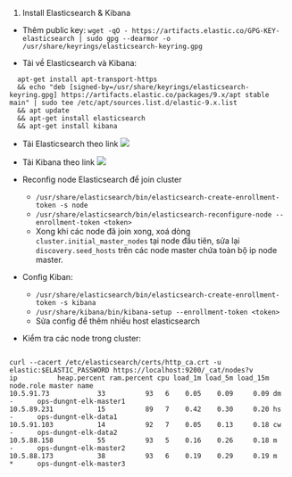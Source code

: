 1. Install Elasticsearch & Kibana

- Thêm public key: `wget -qO - https://artifacts.elastic.co/GPG-KEY-elasticsearch | sudo gpg --dearmor -o /usr/share/keyrings/elasticsearch-keyring.gpg`

- Tải về Elasticsearch và Kibana:

```
  apt-get install apt-transport-https
  && echo "deb [signed-by=/usr/share/keyrings/elasticsearch-keyring.gpg] https://artifacts.elastic.co/packages/9.x/apt stable main" | sudo tee /etc/apt/sources.list.d/elastic-9.x.list 
  && apt update
  && apt-get install elasticsearch
  && apt-get install kibana
```

- Tải Elasticsearch theo link ![](https://www.elastic.co/docs/deploy-manage/deploy/self-managed/install-elasticsearch-with-debian-package#first-node)

- Tải Kibana theo link ![](https://www.elastic.co/docs/deploy-manage/deploy/self-managed/install-kibana-with-debian-package)

- Reconfig node Elasticsearch để join cluster
  + `/usr/share/elasticsearch/bin/elasticsearch-create-enrollment-token -s node`
  + `/usr/share/elasticsearch/bin/elasticsearch-reconfigure-node --enrollment-token <token>`
  + Xong khi các node đã join xong, xoá dòng `cluster.initial_master_nodes` tại node đầu tiên, sửa lại `discovery.seed_hosts` trên các node master chứa toàn bộ ip node master.
 
- Config Kiban:
  + `/usr/share/elasticsearch/bin/elasticsearch-create-enrollment-token -s kibana`
  + `/usr/share/kibana/bin/kibana-setup --enrollment-token <token>`
  + Sửa config để thêm nhiều host elasticsearch

- Kiểm tra các node trong cluster:

```

curl --cacert /etc/elasticsearch/certs/http_ca.crt -u elastic:$ELASTIC_PASSWORD https://localhost:9200/_cat/nodes?v
ip          heap.percent ram.percent cpu load_1m load_5m load_15m node.role master name
10.5.91.73            33          93   6    0.05    0.09     0.09 dm        -      ops-dungnt-elk-master1
10.5.89.231           15          89   7    0.42    0.30     0.20 hs        -      ops-dungnt-elk-data1
10.5.91.103           14          92   7    0.05    0.13     0.18 cw        -      ops-dungnt-elk-data2
10.5.88.158           55          93   5    0.16    0.26     0.18 m         -      ops-dungnt-elk-master2
10.5.88.173           38          93   6    0.19    0.29     0.19 m         *      ops-dungnt-elk-master3

```
